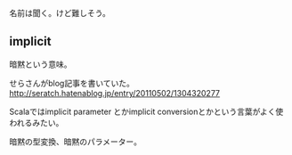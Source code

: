 名前は聞く。けど難しそう。

## implicit

暗黙という意味。

せらさんがblog記事を書いていた。
http://seratch.hatenablog.jp/entry/20110502/1304320277

Scalaではimplicit parameter とかimplicit conversionとかという言葉がよく使われるみたい。

暗黙の型変換、暗黙のパラメーター。
